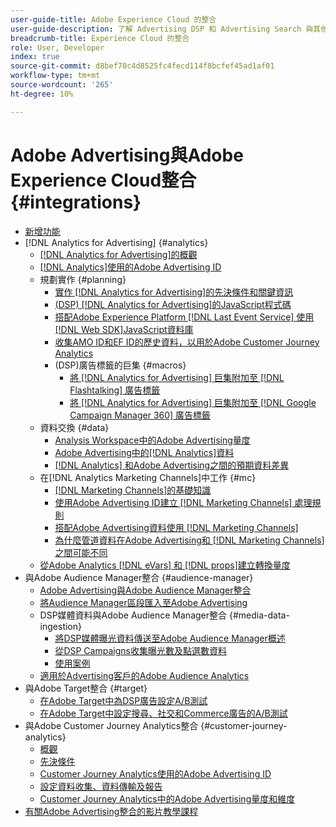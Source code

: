 ```yaml
---
user-guide-title: Adobe Experience Cloud 的整合
user-guide-description: 了解 Advertising DSP 和 Advertising Search 與其他 Adobe Experience Cloud 產品和服務的整合。
breadcrumb-title: Experience Cloud 的整合
role: User, Developer
index: true
source-git-commit: d8bef70c4d8525fc4fecd114f8bcfef45ad1af01
workflow-type: tm+mt
source-wordcount: '265'
ht-degree: 10%

---
```



# Adobe Advertising與Adobe Experience Cloud整合 {#integrations}

<!--  ADD LATER: and Adobe Experience Platform -->

+ [新增功能](/help/integrations/home.md)
+ [!DNL Analytics for Advertising] {#analytics}
   + [ [!DNL Analytics for Advertising]的概觀](/help/integrations/analytics/overview.md)
   + [ [!DNL Analytics]使用的Adobe Advertising ID](/help/integrations/analytics/ids.md)
   + 規劃實作 {#planning}
      + [實作 [!DNL Analytics for Advertising]的先決條件和關鍵資訊](/help/integrations/analytics/prerequisites.md)
      + [(DSP)  [!DNL Analytics for Advertising]的JavaScript程式碼](/help/integrations/analytics/javascript.md)
      + [搭配Adobe Experience Platform [!DNL Last Event Service] 使用 [!DNL Web SDK]JavaScript資料庫](/help/integrations/analytics/web-sdk.md)
      + [收集AMO ID和EF ID的歷史資料，以用於Adobe Customer Journey Analytics](/help/integrations/analytics/rvars-to-evars.md)
      + (DSP)廣告標籤的巨集 {#macros}
         + [將 [!DNL Analytics for Advertising] 巨集附加至 [!DNL Flashtalking] 廣告標籤](/help/integrations/analytics/macros-flashtalking.md)
         + [將 [!DNL Analytics for Advertising] 巨集附加至 [!DNL Google Campaign Manager 360] 廣告標籤](/help/integrations/analytics/macros-google-campaign-manager.md)
   + 資料交換 {#data}
      + [Analysis Workspace中的Adobe Advertising量度](/help/integrations/analytics/advertising-metrics-in-analytics.md)
      + [Adobe Advertising中的[!DNL Analytics]資料](/help/integrations/analytics/analytics-data-in-advertising.md)
      + [ [!DNL Analytics] 和Adobe Advertising之間的預期資料差異](/help/integrations/analytics/data-variances.md)
   + 在[!DNL Analytics Marketing Channels]中工作 {#mc}
      + [ [!DNL Marketing Channels]的基礎知識](/help/integrations/analytics/marketing-channels/mc-overview.md)
      + [使用Adobe Advertising ID建立 [!DNL Marketing Channels] 處理規則](/help/integrations/analytics/marketing-channels/mc-ids.md)
      + [搭配Adobe Advertising資料使用 [!DNL Marketing Channels] ](/help/integrations/analytics/marketing-channels/mc-ac-data.md)
      + [為什麼管道資料在Adobe Advertising和 [!DNL Marketing Channels]之間可能不同](/help/integrations/analytics/marketing-channels/mc-data-variances.md)
   + [從Adobe Analytics [!DNL eVars] 和 [!DNL props]建立轉換量度](/help/integrations/analytics/conversion-metrics-from-evars.md)
+ 與Adobe Audience Manager整合 {#audience-manager}
   + [Adobe Advertising與Adobe Audience Manager整合](/help/integrations/audience-manager/overview.md)
   + [將Audience Manager區段匯入至Adobe Advertising](/help/integrations/audience-manager/import-audiences.md)
   + DSP媒體資料與Adobe Audience Manager整合 {#media-data-ingestion}
      + [將DSP媒體曝光資料傳送至Adobe Audience Manager概述](/help/integrations/audience-manager/media-data-integration/overview.md)
      + [從DSP Campaigns收集曝光數及點選數資料](/help/integrations/audience-manager/media-data-integration/collect.md)
      + [使用案例](/help/integrations/audience-manager/media-data-integration/use-cases.md)
   + [適用於Advertising客戶的Adobe Audience Analytics](/help/integrations/audience-manager/audience-analytics.md)
+ 與Adobe Target整合 {#target}
   + [在Adobe Target中為DSP廣告設定A/B測試](/help/integrations/target/ab-tests-dsp.md)
   + [在Adobe Target中設定搜尋、社交和Commerce廣告的A/B測試](/help/integrations/target/ab-tests-search.md)
+ 與Adobe Customer Journey Analytics整合 {#customer-journey-analytics}
   + [概觀](/help/integrations/customer-journey-analytics/overview.md)
   + [先決條件](/help/integrations/customer-journey-analytics/prerequisites.md)
   + [Customer Journey Analytics使用的Adobe Advertising ID](/help/integrations/customer-journey-analytics/ids.md)
   + [設定資料收集、資料傳輸及報告](/help/integrations/customer-journey-analytics/set-up.md)
   + [Customer Journey Analytics中的Adobe Advertising量度和維度](/help/integrations/customer-journey-analytics/advertising-data-in-cja.md)
+ [有關Adobe Advertising整合的影片教學課程](https://experienceleague.adobe.com/docs/advertising-learn/tutorials/overview.html)<!-- rename if the tutorials TOC structure changes -->
